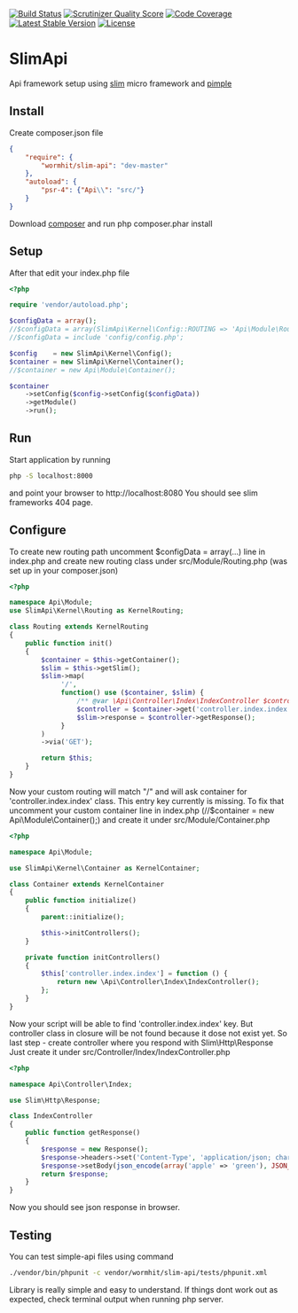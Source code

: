 [![Build Status](https://travis-ci.org/wormhit/slim-api.png?branch=master)](https://travis-ci.org/wormhit/slim-api) [![Scrutinizer Quality Score](https://scrutinizer-ci.com/g/wormhit/slim-api/badges/quality-score.png?s=043433cd499dcee86d4a27ee62edf0f7280063b3)](https://scrutinizer-ci.com/g/wormhit/slim-api/) [![Code Coverage](https://scrutinizer-ci.com/g/wormhit/slim-api/badges/coverage.png?s=017512f08808dee0c83440b91c9cd996503ccc66)](https://scrutinizer-ci.com/g/wormhit/slim-api/code-structure/master) [![Latest Stable Version](https://poser.pugx.org/wormhit/slim-api/v/stable.png)](https://packagist.org/packages/wormhit/slim-api) [![License](https://poser.pugx.org/wormhit/slim-api/license.png)](https://packagist.org/packages/wormhit/slim-api)

SlimApi
=============

Api framework setup using [slim][1] micro framework and [pimple][2]

Install
-----

Create composer.json file
``` json
{
    "require": {
        "wormhit/slim-api": "dev-master"
    },
    "autoload": {
        "psr-4": {"Api\\": "src/"}
    }
}
```

Download [composer][3] and run php composer.phar install

Setup
-----

After that edit your index.php file

``` php
<?php

require 'vendor/autoload.php';

$configData = array();
//$configData = array(SlimApi\Kernel\Config::ROUTING => 'Api\Module\Routing');
//$configData = include 'config/config.php';

$config    = new SlimApi\Kernel\Config();
$container = new SlimApi\Kernel\Container();
//$container = new Api\Module\Container();

$container
    ->setConfig($config->setConfig($configData))
    ->getModule()
    ->run();
```

Run
-----

Start application by running

``` sh
php -S localhost:8000
```

and point your browser to http://localhost:8080
You should see slim frameworks 404 page.

Configure
-----

To create new routing path uncomment $configData = array(...) line in index.php and
create new routing class under src/Module/Routing.php (was set up in your composer.json)

``` php
<?php

namespace Api\Module;
use SlimApi\Kernel\Routing as KernelRouting;

class Routing extends KernelRouting
{
    public function init()
    {
        $container = $this->getContainer();
        $slim = $this->getSlim();
        $slim->map(
             '/',
             function() use ($container, $slim) {
                 /** @var \Api\Controller\Index\IndexController $controller */
                 $controller = $container->get('controller.index.index');
                 $slim->response = $controller->getResponse();
             }
        )
        ->via('GET');

        return $this;
    }
}
```

Now your custom routing will match "/" and will ask container for 'controller.index.index' class.
This entry key currently is missing.
To fix that uncomment your custom container line in index.php (//$container = new Api\Module\Container();)
and create it under src/Module/Container.php


``` php
<?php

namespace Api\Module;

use SlimApi\Kernel\Container as KernelContainer;

class Container extends KernelContainer
{
    public function initialize()
    {
        parent::initialize();

        $this->initControllers();
    }

    private function initControllers()
    {
        $this['controller.index.index'] = function () {
            return new \Api\Controller\Index\IndexController();
        };
    }
}
```

Now your script will be able to find 'controller.index.index' key.
But controller class in closure will be not found because it dose not exist yet.
So last step - create controller where you respond with Slim\Http\Response
Just create it under src/Controller/Index/IndexController.php

``` php
<?php

namespace Api\Controller\Index;

use Slim\Http\Response;

class IndexController
{
    public function getResponse()
    {
        $response = new Response();
        $response->headers->set('Content-Type', 'application/json; charset=utf-8');
        $response->setBody(json_encode(array('apple' => 'green'), JSON_UNESCAPED_UNICODE));
        return $response;
    }
}
```

Now you should see json response in browser.

Testing
-----

You can test simple-api files using command
``` sh
./vendor/bin/phpunit -c vendor/wormhit/slim-api/tests/phpunit.xml
```

Library is really simple and easy to understand.
If things dont work out as expected, check terminal output when running php server.


[1]: http://www.slimframework.com
[2]: http://pimple.sensiolabs.org
[3]: http://getcomposer.org